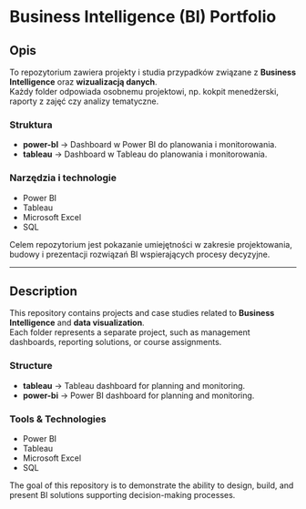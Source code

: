 # Business Intelligence (BI) Portfolio

## Opis
To repozytorium zawiera projekty i studia przypadków związane z **Business Intelligence** oraz **wizualizacją danych**.  
Każdy folder odpowiada osobnemu projektowi, np. kokpit menedżerski, raporty z zajęć czy analizy tematyczne.  

### Struktura
- **power-bI** → Dashboard w Power BI do planowania i monitorowania.    
- **tableau** → Dashboard w Tableau do planowania i monitorowania.    

### Narzędzia i technologie
- Power BI  
- Tableau  
- Microsoft Excel  
- SQL  

Celem repozytorium jest pokazanie umiejętności w zakresie projektowania, budowy i prezentacji rozwiązań BI wspierających procesy decyzyjne.  

---

## Description
This repository contains projects and case studies related to **Business Intelligence** and **data visualization**.  
Each folder represents a separate project, such as management dashboards, reporting solutions, or course assignments.  

### Structure
- **tableau** → Tableau dashboard for planning and monitoring.  
- **power-bi** → Power BI dashboard for planning and monitoring.  

### Tools & Technologies
- Power BI  
- Tableau  
- Microsoft Excel  
- SQL  

The goal of this repository is to demonstrate the ability to design, build, and present BI solutions supporting decision-making processes.  
